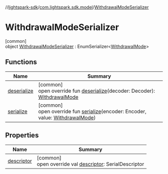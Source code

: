 //[lightspark-sdk](../../../index.md)/[com.lightspark.sdk.model](../index.md)/[WithdrawalModeSerializer](index.md)

# WithdrawalModeSerializer

[common]\
object [WithdrawalModeSerializer](index.md) : EnumSerializer&lt;[WithdrawalMode](../-withdrawal-mode/index.md)&gt;

## Functions

| Name | Summary |
|---|---|
| [deserialize](../-withdrawal-request-status-serializer/index.md#-119773072%2FFunctions%2F-962664521) | [common]<br>open override fun [deserialize](../-withdrawal-request-status-serializer/index.md#-119773072%2FFunctions%2F-962664521)(decoder: Decoder): [WithdrawalMode](../-withdrawal-mode/index.md) |
| [serialize](index.md#-350673329%2FFunctions%2F-962664521) | [common]<br>open override fun [serialize](index.md#-350673329%2FFunctions%2F-962664521)(encoder: Encoder, value: [WithdrawalMode](../-withdrawal-mode/index.md)) |

## Properties

| Name | Summary |
|---|---|
| [descriptor](../-withdrawal-request-status-serializer/index.md#-54158242%2FProperties%2F-962664521) | [common]<br>open override val [descriptor](../-withdrawal-request-status-serializer/index.md#-54158242%2FProperties%2F-962664521): SerialDescriptor |
